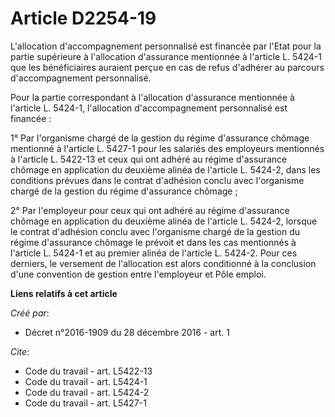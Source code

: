 # Article D2254-19

L'allocation d'accompagnement personnalisé est financée par l'Etat pour la partie supérieure à l'allocation d'assurance
mentionnée à l'article L. 5424-1 que les bénéficiaires auraient perçue en cas de refus d'adhérer au parcours d'accompagnement
personnalisé. 

Pour la partie correspondant à l'allocation d'assurance mentionnée à l'article L. 5424-1, l'allocation d'accompagnement
personnalisé est financée : 

1° Par l'organisme chargé de la gestion du régime d'assurance chômage mentionné à l'article L. 5427-1 pour les salariés des
employeurs mentionnés à l'article L. 5422-13 et ceux qui ont adhéré au régime d'assurance chômage en application du deuxième
alinéa de l'article L. 5424-2, dans les conditions prévues dans le contrat d'adhésion conclu avec l'organisme chargé de la
gestion du régime d'assurance chômage ; 

2° Par l'employeur pour ceux qui ont adhéré au régime d'assurance chômage en application du deuxième alinéa de l'article L.
5424-2, lorsque le contrat d'adhésion conclu avec l'organisme chargé de la gestion du régime d'assurance chômage le prévoit
et dans les cas mentionnés à l'article L. 5424-1 et au premier alinéa de l'article L. 5424-2. Pour ces derniers, le versement
de l'allocation est alors conditionné à la conclusion d'une convention de gestion entre l'employeur et Pôle emploi.

**Liens relatifs à cet article**

_Créé par_:

  - Décret n°2016-1909 du 28 décembre 2016 - art. 1

_Cite_:

  - Code du travail - art. L5422-13
  - Code du travail - art. L5424-1
  - Code du travail - art. L5424-2
  - Code du travail - art. L5427-1
